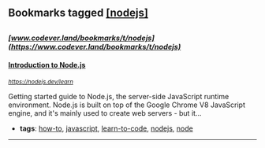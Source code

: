 ## Bookmarks tagged [[nodejs]](https://www.codever.land/search?q=[nodejs])

_<sup><sup>[www.codever.land/bookmarks/t/nodejs](https://www.codever.land/bookmarks/t/nodejs)</sup></sup>_
---
#### [Introduction to Node.js](https://nodejs.dev/learn)
_<sup>https://nodejs.dev/learn</sup>_

Getting started guide to Node.js, the server-side JavaScript runtime environment. Node.js is built on top of the Google Chrome V8 JavaScript engine, and it's mainly used to create web servers - but it...
* **tags**: [how-to](../tagged/how-to.md), [javascript](../tagged/javascript.md), [learn-to-code](../tagged/learn-to-code.md), [nodejs](../tagged/nodejs.md), [node](../tagged/node.md)
---
